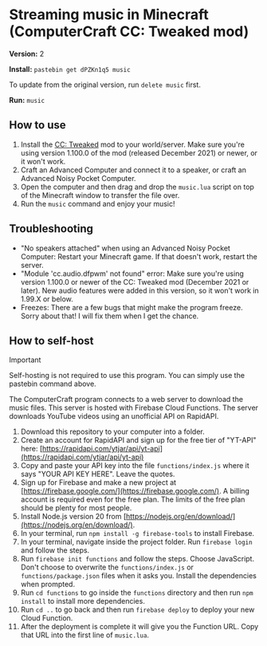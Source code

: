 # Streaming music in Minecraft (ComputerCraft CC: Tweaked mod)

**Version:** 2

**Install:** `pastebin get dPZKn1q5 music`

To update from the original version, run `delete music` first.

**Run:** `music`

## How to use

1. Install the [CC: Tweaked](https://tweaked.cc/) mod to your world/server. Make sure you're using version 1.100.0 of the mod (released December 2021) or newer, or it won't work.
2. Craft an Advanced Computer and connect it to a speaker, or craft an Advanced Noisy Pocket Computer.
3. Open the computer and then drag and drop the `music.lua` script on top of the Minecraft window to transfer the file over.
4. Run the `music` command and enjoy your music!

## Troubleshooting
- "No speakers attached" when using an Advanced Noisy Pocket Computer: Restart your Minecraft game. If that doesn't work, restart the server.
- "Module 'cc.audio.dfpwm' not found" error: Make sure you're using version 1.100.0 or newer of the CC: Tweaked mod (December 2021 or later). New audio features were added in this version, so it won't work in 1.99.X or below.
- Freezes: There are a few bugs that might make the program freeze. Sorry about that! I will fix them when I get the chance.

## How to self-host

> [!IMPORTANT]  
> Self-hosting is not required to use this program. You can simply use the pastebin command above.

The ComputerCraft program connects to a web server to download the music files. This server is hosted with Firebase Cloud Functions. The server downloads YouTube videos using an unofficial API on RapidAPI.

1. Download this repository to your computer into a folder.
2. Create an account for RapidAPI and sign up for the free tier of "YT-API" here: [https://rapidapi.com/ytjar/api/yt-api](https://rapidapi.com/ytjar/api/yt-api)
3. Copy and paste your API key into the file `functions/index.js` where it says "YOUR API KEY HERE". Leave the quotes.
4. Sign up for Firebase and make a new project at [https://firebase.google.com/](https://firebase.google.com/). A billing account is required even for the free plan. The limits of the free plan should be plenty for most people.
5. Install Node.js version 20 from [https://nodejs.org/en/download/](https://nodejs.org/en/download/).
6. In your terminal, run `npm install -g firebase-tools` to install Firebase.
7. In your terminal, navigate inside the project folder. Run `firebase login` and follow the steps.
8. Run `firebase init functions` and follow the steps. Choose JavaScript. Don't choose to overwrite the `functions/index.js` or `functions/package.json` files when it asks you. Install the dependencies when prompted.
9. Run `cd functions` to go inside the `functions` directory and then run `npm install` to install more dependencies.
10. Run `cd ..` to go back and then run `firebase deploy` to deploy your new Cloud Function.
11. After the deployment is complete it will give you the Function URL. Copy that URL into the first line of `music.lua`.
